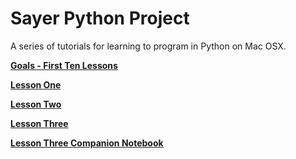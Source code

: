 # Sayer Python Project
A series of tutorials for learning to program in Python on Mac OSX. 

**[Goals - First Ten Lessons](https://github.com/presquepartout/SayerPythonProject/blob/master/goals_first_ten_lessons.md)**

**[Lesson One](https://github.com/presquepartout/SayerPythonProject/blob/master/LessonOne.md)**

**[Lesson Two](https://github.com/presquepartout/SayerPythonProject/blob/master/LessonTwo.md)**

**[Lesson Three](https://github.com/presquepartout/SayerPythonProject/blob/master/LessonThree.md)**

**[Lesson Three Companion Notebook](https://github.com/presquepartout/SayerPythonProject/blob/master/LessonThree_Companion_Notebook.ipynb)**





